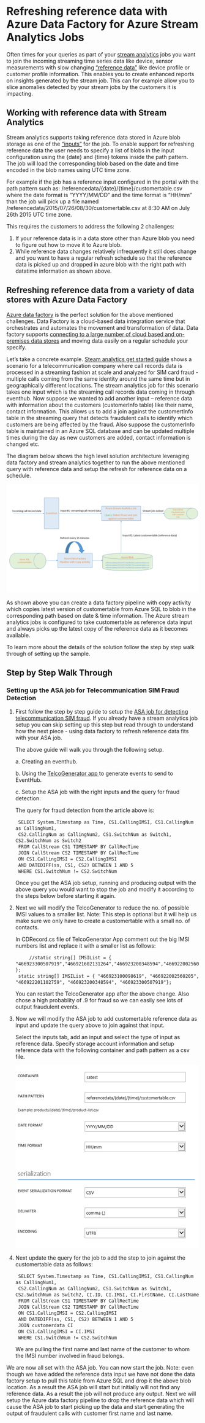 # Refreshing reference data with Azure Data Factory for Azure Stream Analytics Jobs #

Often times for your queries as part of your [stream analytics](https://azure.microsoft.com/en-us/documentation/services/stream-analytics/) jobs you want to join the incoming streaming time series data like device, sensor measurements with slow changing [“reference data”](https://azure.microsoft.com/en-us/documentation/articles/stream-analytics-key-concepts/#inputs) like device profile or  customer profile information. This enables you to create enhanced reports on insights generated by the stream job. This can for example allow you to slice anomalies detected by your stream jobs by the customers it is impacting. 

## Working with reference data with Stream Analytics ##


Stream analytics supports taking reference data stored in Azure blob storage as one of the [“inputs”](https://azure.microsoft.com/en-us/documentation/articles/stream-analytics-key-concepts/#inputs) for the job. To enable support for refreshing reference data the user needs to specify a list of blobs in the input configuration using the {date} and {time} tokens inside the path pattern. The job will load the corresponding blob based on the date and time encoded in the blob names using UTC time zone.

For example if the job has a reference input configured in the portal with the path pattern such as: /referencedata/{date}/{time}/customertable.csv where the date format is “YYYY/MM/DD” and the time format is “HH/mm” than the job will pick up a file named /referencedata/2015/07/26/08/30/customertable.csv at 8:30 AM on July 26th 2015 UTC time zone.

This requires the customers to address the following 2 challenges:

1. If your reference data is in a data store other than Azure blob you need to figure out how to move it to Azure blob.
1. While reference data changes relatively infrequently it still does change and you want to have a regular refresh schedule so that the reference data is picked up  and dropped in azure blob with the right path with datatime information as shown above.


## Refreshing reference data from a variety of data stores with Azure Data Factory ##


[Azure data factory](http://azure.microsoft.com/en-us/documentation/services/data-factory/) is the perfect solution for the above mentioned challenges. Data Factory is a cloud-based data integration service that orchestrates and automates the movement and transformation of data. Data factory supports [connecting to a large number of cloud based and on-premises data stores](https://azure.microsoft.com/en-us/documentation/articles/data-factory-data-movement-activities/) and moving data easily on a regular schedule your specify. 

Let’s take a concrete example. [Steam analytics get started guide](https://azure.microsoft.com/en-us/documentation/articles/stream-analytics-get-started/) shows a scenario for a telecommunication company where call records data is processed in a streaming fashion at scale and analyzed for SIM card fraud - multiple calls coming from the same identity around the same time but in geographically different locations. The stream analytics job for this scenario takes one input which is the streaming call records data coming in through eventhub. Now suppose we wanted to add another input – reference data with information about the customers (customerInfo table) like their name, contact information. This allows us to add a join against the customertInfo table in the streaming query that detects fraudulent calls to identify which customers are being affected by the fraud. Also suppose the customerInfo table is maintained in an Azure SQL database and can be updated multiple times during the day as new customers are added, contact information is changed etc. 

The diagram below shows the high level solution architecture leveraging data factory and stream analytics together to run the above mentioned query with reference data and setup the refresh for reference data on a schedule. 

![solution architecture diagram](./DocumentationImages/referencedatarefreshdiagram.png)

As shown above you can create a data factory pipeline with copy activity which copies latest version of customertable from Azure SQL to blob in the corresponding path based on date & time information. The Azure stream analytics jobs is configured to take customertable as reference data input and always picks up the latest copy of the reference data as it becomes available. 

To learn more about the details of the solution follow the step by step walk through of setting up the sample.

## Step by Step Walk Through ##

### Setting up the ASA job for Telecommunication SIM Fraud Detection ###

1. First follow the step by step guide to setup the [ASA job for detecting telecommunication SIM fraud](https://azure.microsoft.com/en-us/documentation/articles/stream-analytics-get-started/). If you already have a stream analytics job setup you can skip setting up this step but read through to understand how the next piece - using data factory to refresh reference data fits with your ASA job.

	The above guide will walk you through the following setup.

	a. Creating an eventhub.

	b. Using the [TelcoGenerator app ](https://github.com/Azure/azure-stream-analytics/tree/master/DataGenerators/TelcoGenerator.)to generate events to send to EventHub.

	c. Setup the ASA job with the right inputs and the query for fraud detection.

	The query for fraud detection from the article above is:

		SELECT System.Timestamp as Time, CS1.CallingIMSI, CS1.CallingNum as CallingNum1,
		CS2.CallingNum as CallingNum2, CS1.SwitchNum as Switch1, CS2.SwitchNum as Switch2
		FROM CallStream CS1 TIMESTAMP BY CallRecTime
		JOIN CallStream CS2 TIMESTAMP BY CallRecTime
		ON CS1.CallingIMSI = CS2.CallingIMSI
		AND DATEDIFF(ss, CS1, CS2) BETWEEN 1 AND 5
		WHERE CS1.SwitchNum != CS2.SwitchNum

	Once you get the ASA job setup, running and producing output with the above query you would want to stop the job and modify it according to the steps below before starting it again.
    
2. Next we will modify the TelcoGenerator to reduce the no. of possible IMSI values to a smaller list. Note: This step is optional but it will help us make sure we only have to create a customertable with a small no. of contacts.

 	In CDRecord.cs file of TelcoGenerator App comment out the big IMSI numbers list and replace it with a smaller list   as follows:

            //static string[] IMSIList = { "466923300507919","466921602131264","466923200348594","466922002560205","466922201102759","466922702346260","466920400352400","466922202546859","466923000886460","466921302209862","466923101048691","466921200135361","466922202613463","466921402416657","466921402237651","466922202679249","466923300236137","466921602343040","466920403025604","262021390056324","466920401237309","466922000696024","466923100098619","466922702341485","466922200432822","466923000464324","466923200779222","466923100807296","466923200408045" };
        static string[] IMSIList = { "466923100098619", "466922002560205", "466922201102759", "466923200348594", "466923300507919"};

	You can restart the TelcoGenerator app after the above change. Also chose a high probablity of .9 for fraud so we can easily see lots of output fraudulent events.

 

1. Now we will modify the ASA job to add customertable reference data as input and update the query above to join against that input.

	Select the inputs tab, add an input and select the type of input as reference data. Specify storage account information and setup reference data with the following container and path pattern as a csv file.

	![referencedatainput](./DocumentationImages/referencedatainput.png)

4. Next update the query for the job to add the step to join against the customertable data as follows:

		SELECT System.Timestamp as Time, CS1.CallingIMSI, CS1.CallingNum as CallingNum1,
		CS2.CallingNum as CallingNum2, CS1.SwitchNum as Switch1, CS2.SwitchNum as Switch2, CI.ID, CI.IMSI, CI.FirstName, CI.LastName
		FROM CallStream CS1 TIMESTAMP BY CallRecTime
		JOIN CallStream CS2 TIMESTAMP BY CallRecTime
		ON CS1.CallingIMSI = CS2.CallingIMSI
		AND DATEDIFF(ss, CS1, CS2) BETWEEN 1 AND 5
		JOIN customerdata CI
		ON CS1.CallingIMSI = CI.IMSI
		WHERE CS1.SwitchNum != CS2.SwitchNum

	We are pulling the first name and last name of the customer to whom the IMSI number involved in fraud belongs. 

 We are now all set with the ASA job. You can now start the job. Note: even though we have added the reference data input we have not done the data factory setup to pull this table from Azure SQL and drop it the above blob location. As a result the ASA job will start but initially will not find any reference data. As a result the job will not produce any output. Next we will setup the Azure data factory pipeline to drop the reference data which will cause the ASA job to start picking up the data and start generating the output of fraudulent calls with customer first name and last name.







